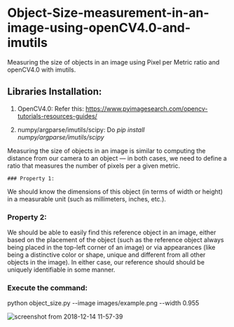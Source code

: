 # Object-Size-measurement-in-an-image-using-openCV4.0-and-imutils
Measuring the size of objects in an image using Pixel per Metric ratio and openCV4.0 with imutils.

## Libraries Installation:

1. OpenCV4.0: Refer this: https://www.pyimagesearch.com/opencv-tutorials-resources-guides/

2. numpy/argparse/imutils/scipy: Do _pip install numpy/argparse/imutils/scipy_

Measuring the size of objects in an image is similar to computing the distance from our camera to an object — in both cases, we need to define a ratio that measures the number of pixels per a given metric.

    ### Property 1: 
We should know the dimensions of this object (in terms of width or height) in a measurable unit (such as millimeters, inches, etc.).
   ### Property 2: 
We should be able to easily find this reference object in an image, either based on the placement of the object (such as the reference object always being placed in the top-left corner of an image) or via appearances (like being a distinctive color or shape, unique and different from all other objects in the image). In either case, our reference should should be uniquely identifiable in some manner.

### Execute the command: 
 python object_size.py --image images/example.png --width 0.955 

![screenshot from 2018-12-14 11-57-39](https://user-images.githubusercontent.com/29462447/49986941-a220c000-ff97-11e8-969c-1c03dff89606.png)

